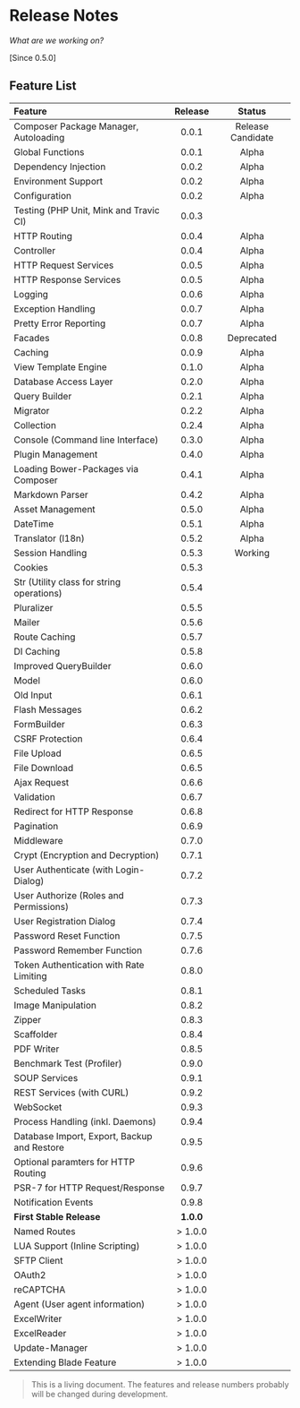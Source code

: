 # Release Notes

_What are we working on?_

[Since 0.5.0]

## Feature List

| Feature  | Release | Status |
|:---------|:-------:|:------:|
| Composer Package Manager, Autoloading | 0.0.1 | Release Candidate |
| Global Functions |  0.0.1 | Alpha |
| Dependency Injection | 0.0.2 | Alpha | 
| Environment Support | 0.0.2 | Alpha |
| Configuration | 0.0.2 | Alpha |
| Testing (PHP Unit, Mink and Travic CI) | 0.0.3 | |
| HTTP Routing | 0.0.4 | Alpha |
| Controller | 0.0.4 | Alpha |
| HTTP Request Services | 0.0.5 | Alpha |
| HTTP Response Services | 0.0.5 | Alpha |
| Logging | 0.0.6 | Alpha |
| Exception Handling | 0.0.7 | Alpha |
| Pretty Error Reporting |  0.0.7 | Alpha |
| Facades | 0.0.8 | Deprecated |
| Caching | 0.0.9 | Alpha |
| View Template Engine | 0.1.0 | Alpha |
| Database Access Layer | 0.2.0 | Alpha |
| Query Builder |  0.2.1 | Alpha |
| Migrator | 0.2.2 | Alpha |
| Collection | 0.2.4 | Alpha |
| Console (Command line Interface) | 0.3.0 | Alpha | 
| Plugin Management | 0.4.0 | Alpha |
| Loading Bower-Packages via Composer | 0.4.1 | Alpha | 
| Markdown Parser | 0.4.2 | Alpha |
| Asset Management | 0.5.0 | Alpha |
| DateTime | 0.5.1 | Alpha |
| Translator (l18n) | 0.5.2 | Alpha |
| Session Handling | 0.5.3 | Working |
| Cookies | 0.5.3 | |
| Str (Utility class for string operations) | 0.5.4 | | 
| Pluralizer | 0.5.5 | |
| Mailer | 0.5.6 | |
| Route Caching | 0.5.7 | |
| DI Caching | 0.5.8 | |
| Improved QueryBuilder | 0.6.0 | |
| Model | 0.6.0 | |
| Old Input | 0.6.1 | |
| Flash Messages | 0.6.2 | |
| FormBuilder| 0.6.3 | |
| CSRF Protection | 0.6.4 | |
| File Upload | 0.6.5 | |
| File Download | 0.6.5 | |
| Ajax Request | 0.6.6 | |
| Validation| 0.6.7 | |
| Redirect for HTTP Response | 0.6.8 | |
| Pagination | 0.6.9 | |
| Middleware | 0.7.0 | |
| Crypt (Encryption and Decryption) | 0.7.1 | |
| User Authenticate (with Login-Dialog) | 0.7.2 | |
| User Authorize (Roles and Permissions) | 0.7.3 | |
| User Registration Dialog | 0.7.4 | |
| Password Reset Function | 0.7.5 | |
| Password Remember Function | 0.7.6 | |
| Token Authentication with Rate Limiting | 0.8.0 | |
| Scheduled Tasks | 0.8.1 | |
| Image Manipulation | 0.8.2 | |
| Zipper | 0.8.3 | |
| Scaffolder | 0.8.4 | |
| PDF Writer | 0.8.5 | |
| Benchmark Test (Profiler) | 0.9.0 | |
| SOUP Services | 0.9.1 | |
| REST Services (with CURL) | 0.9.2 | |
| WebSocket | 0.9.3 | |
| Process Handling (inkl. Daemons) | 0.9.4 | |
| Database Import, Export, Backup and Restore | 0.9.5 | |
| Optional paramters for HTTP Routing | 0.9.6 | |
| PSR-7 for HTTP Request/Response | 0.9.7 | |
| Notification Events | 0.9.8 | |
| **First Stable Release** | **1.0.0** | |
| Named Routes | &gt; 1.0.0 | |
| LUA Support (Inline Scripting) | &gt; 1.0.0 | |
| SFTP Client | &gt; 1.0.0 | |
| OAuth2 | &gt; 1.0.0 | |
| reCAPTCHA | &gt; 1.0.0 | |
| Agent (User agent information) | &gt; 1.0.0 | |
| ExcelWriter | &gt; 1.0.0 | |
| ExcelReader | &gt; 1.0.0 | |
| Update-Manager | &gt; 1.0.0 | |
| Extending Blade Feature | &gt; 1.0.0 | |

> <i class="fa fa-exclamation-circle fa-2x" aria-hidden="true"></i> 
> This is a living document. The features and release numbers probably will be changed during development. 
